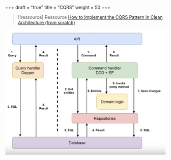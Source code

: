 +++
draft = "true"
title = "CQRS"
weight = 50
+++

> [!ressource] Ressource
> [How to Implement the CQRS Pattern in Clean Architecture (from scratch)](https://youtu.be/85YbMEb1qkQ?list=PLYpjLpq5ZDGv370qMB4PLF-PlGdBhP0PA)

![CQRS](images/cqrs.png)
